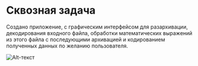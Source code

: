# Сквозная задача

Создано приложение, с графическим интерфейсом для разархивации, декодирования входного файла, обработки математических выражений из этого файла с последующими архивацией и кодированием полученных данных по желанию пользователя.

![Alt-текст](https "Орк")
